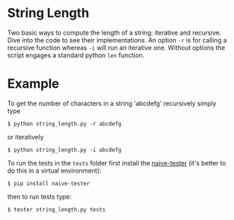 # String Length

Two basic ways to compute the length of a string: iterative and recursive. Dive into the code to see their implementations. An option `-r` is for calling a recursive function whereas `-i` will run an iterative one. Without options the script engages a standard python `len` function.

# Example

To get the number of characters in a string 'abcdefg' recursively simply type  
~~~~
$ python string_length.py -r abcdefg
~~~~
or iteratively
~~~~
$ python string_length.py -i abcdefg
~~~~

To run the tests in the `tests` folder first install the [naive-tester](https://github.com/FilippSolovev/naive-tester) (it's better to do this in a virtual environment):
~~~~
$ pip install naive-tester
~~~~
then to run tests type:
~~~~
$ tester string_length.py tests
~~~~
